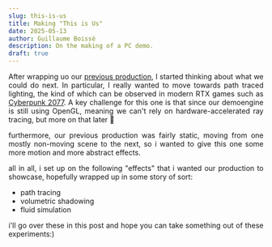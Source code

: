 ```yaml
---
slug: this-is-us
title: Making "This is Us"
date: 2025-05-13
author: Guillaume Boissé
description: On the making of a PC demo.
draft: true
---
```


<div style="text-align: justify">

After wrapping uo our [previous production](https://www.pouet.net/prod.php?which=94177), I started thinking about what we could do next.
In particular, I really wanted to move towards path traced lighting, the kind of which can be observed in modern RTX games such as [Cyberpunk 2077](https://www.youtube.com/watch?v=Tk7Zbzd-6fs).
A key challenge for this one is that since our demoengine is still using OpenGL, meaning we can't rely on hardware-accelerated ray tracing, but more on that later :slightly_smiling_face:
<!--therefore all ray tracing has to happen in "software", that is to say, a compute shader, rather then hardware acceleration, as there's no RT extension as of yet.-->

<!--as this has always been a fascination of mine.-->
furthermore, our previous production was fairly static, moving from one mostly non-moving scene to the next, so i wanted to give this one some more motion and more abstract effects.

all in all, i set up on the following "effects" that i wanted our production to showcase, hopefully wrapped up in some story of sort:
- path tracing
- volumetric shadowing
- fluid simulation

i'll go over these in this post and hope you can take something out of these experiments:)

</div>
